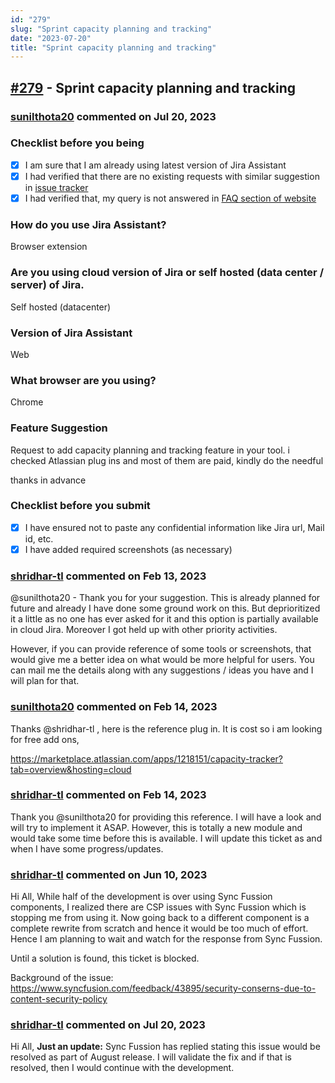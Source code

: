 ```yaml
---
id: "279"
slug: "Sprint capacity planning and tracking"
date: "2023-07-20"
title: "Sprint capacity planning and tracking"
---
```



## [#279](https://github.com/shridhar-tl/jira-assistant/issues/279) - Sprint capacity planning and tracking

### [sunilthota20](https://github.com/sunilthota20) commented on Jul 20, 2023

### Checklist before you being

- [X] I am sure that I am already using latest version of Jira Assistant
- [X] I had verified that there are no existing requests with similar suggestion in [issue tracker](https://github.com/shridhar-tl/jira-assistant/issues)
- [X] I had verified that, my query is not answered in [FAQ section of website](https://www.jiraassistant.com/faq)

### How do you use Jira Assistant?

Browser extension

### Are you using cloud version of Jira or self hosted (data center / server) of Jira.

Self hosted (datacenter)

### Version of Jira Assistant

Web

### What browser are you using?

Chrome

### Feature Suggestion

Request to add capacity planning and tracking feature in your tool.
i checked Atlassian plug ins and most of them are paid, kindly do the needful

thanks in advance

### Checklist before you submit

- [X] I have ensured not to paste any confidential information like Jira url, Mail id, etc.
- [X] I have added required screenshots (as necessary)

### [shridhar-tl](https://github.com/shridhar-tl) commented on Feb 13, 2023

@sunilthota20 - Thank you for your suggestion. This is already planned for future and already I have done some ground work on this. But deprioritized it a little as no one has ever asked for it and this option is partially available in cloud Jira. Moreover I got held up with other priority activities.

However, if you can provide reference of some tools or screenshots, that would give me a better idea on what would be more helpful for users. You can mail me the details along with any suggestions / ideas you have and I will plan for that.



### [sunilthota20](https://github.com/sunilthota20) commented on Feb 14, 2023

Thanks @shridhar-tl , here is the reference plug in. It is cost so i am looking for free add ons,

https://marketplace.atlassian.com/apps/1218151/capacity-tracker?tab=overview&hosting=cloud

### [shridhar-tl](https://github.com/shridhar-tl) commented on Feb 14, 2023

Thank you @sunilthota20 for providing this reference. I will have a look and will try to implement it ASAP. However, this is totally a new module and would take some time before this is available. I will update this ticket as and when I have some progress/updates.

### [shridhar-tl](https://github.com/shridhar-tl) commented on Jun 10, 2023

Hi All,
While half of the development is over using Sync Fussion components, I realized there are CSP issues with Sync Fussion which is stopping me from using it. Now going back to a different component is a complete rewrite from scratch and hence it would be too much of effort. Hence I am planning to wait and watch for the response from Sync Fussion.

Until a solution is found, this ticket is blocked.

Background of the issue:
https://www.syncfusion.com/feedback/43895/security-conserns-due-to-content-security-policy

### [shridhar-tl](https://github.com/shridhar-tl) commented on Jul 20, 2023

Hi All, 
**Just an update:**
Sync Fussion has replied stating this issue would be resolved as part of August release. I will validate the fix and if that is resolved, then I would continue with the development.
